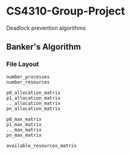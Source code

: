 # CS4310-Group-Project
 Deadlock prevention algorithms

## Banker's Algorithm
### File Layout
```
number_processes
number_resources

p0_allocation_matrix
p1_allocation_matrix
.._allocation_matrix
pn_allocation_matrix

p0_max_matrix
p1_max_matrix
.._max_matrix
pn_max_matrix

available_resources_matrix 
```
